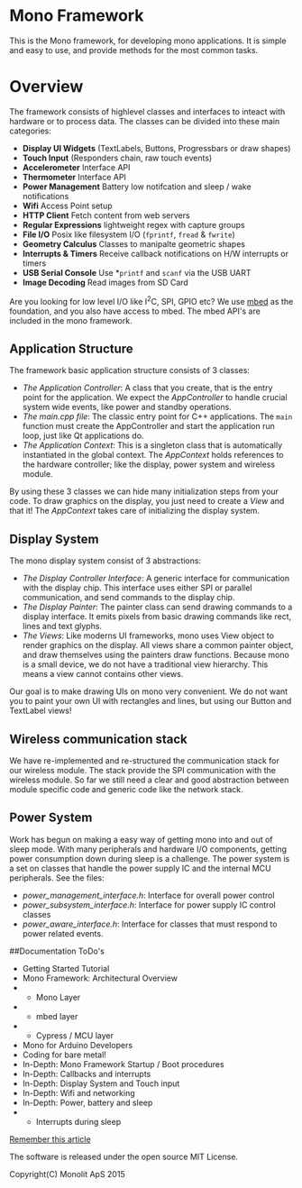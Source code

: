 # Mono Framework
This is the Mono framework, for developing mono applications. It is simple and easy to use, and provide methods for the most common tasks.

# Overview
The framework consists of highlevel classes and interfaces to inteact with hardware or to process data. The classes can be divided into these main categories:

 * **Display UI Widgets** (TextLabels, Buttons, Progressbars or draw shapes)
 * **Touch Input** (Responders chain, raw touch events)
 * **Accelerometer** Interface API
 * **Thermometer** Interface API
 * **Power Management** Battery low notifcation and sleep / wake notifications
 * **Wifi** Access Point setup
 * **HTTP Client** Fetch content from web servers
 * **Regular Expressions** lightweight regex with capture groups
 * **File I/O** Posix like filesystem I/O (`fprintf`, `fread` & `fwrite`)
 * **Geometry Calculus** Classes to manipalte geometric shapes
 * **Interrupts & Timers** Receive callback notifications on H/W interrupts or timers
 * **USB Serial Console** Use *`printf` and `scanf` via the USB UART
 * **Image Decoding** Read images from SD Card
 
Are you looking for low level I/O like I<sup>2</sup>C, SPI, GPIO etc? We use [mbed](https://developer.mbed.org/handbook/Homepage#using-mbed-libraries) as the foundation, and you also have access to mbed. The mbed API's are included in the mono framework.

## Application Structure
The framework basic application structure consists of 3 classes:

 * _The Application Controller_: A class that you create, that is the entry point for the application. We expect the _AppController_ to handle crucial system wide events, like power and standby operations.
 * _The main.cpp file_: The classic entry point for C++ applications. The `main` function must create the AppController and start the application run loop, just like Qt applications do.
 * _The Application Context_: This is a singleton class that is automatically instantiated in the global context. The _AppContext_ holds references to the hardware controller; like the display, power system and wireless module.

By using these 3 classes we can hide many initialization steps from your code. To draw graphics on the display, you just need to create a _View_ and that it! The _AppContext_ takes care of initializing the display system.

## Display System
The mono display system consist of 3 abstractions:

* _The Display Controller Interface_: A generic interface for communication with the display chip. This interface uses either SPI or parallel communication, and send commands to the display chip.
* _The Display Painter_: The painter class can send drawing commands to a display interface. It emits pixels from basic drawing commands like rect, lines and text glyphs.
* _The Views_: Like moderns UI frameworks, mono uses View object to render graphics on the display. All views share a common painter object, and draw themselves using the painters draw functions. Because mono is a small device, we do not have a traditional view hierarchy. This means a view cannot contains other views.

Our goal is to make drawing UIs on mono very convenient. We do not want you to paint your own UI with rectangles and lines, but using our Button and TextLabel views!


## Wireless communication stack
We have re-implemented and re-structured the communication stack for our wireless module. The stack provide the SPI communication with the wireless module. So far we still need a clear and good abstraction between module specific code and generic code like the network stack.

## Power System
Work has begun on making a easy way of getting mono into and out of sleep mode. With many peripherals and hardware I/O components, getting power consumption down during sleep is a challenge. The power system is a set on classes that handle the power supply IC and the internal MCU peripherals. See the files:

* *power_management_interface.h*: Interface for overall power control
* *power_subsystem_interface.h*: Interface for power supply IC control classes
* *power_aware_interface.h*: Interface for classes that must respond to power related events.

##Documentation ToDo's

* Getting Started Tutorial
* Mono Framework: Architectural Overview
* * Mono Layer
* * mbed layer
* * Cypress / MCU layer
* Mono for Arduino Developers
* Coding for bare metal! 
* In-Depth: Mono Framework Startup / Boot procedures
* In-Depth: Callbacks and interrupts
* In-Depth: Display System and Touch input
* In-Depth: Wifi and networking
* In-Depth: Power, battery and sleep
* * Interrupts during sleep

[Remember this article](https://msdn.microsoft.com/en-us/magazine/gg309172.aspx)

The software is released under the open source MIT License.

Copyright(C) Monolit ApS 2015
